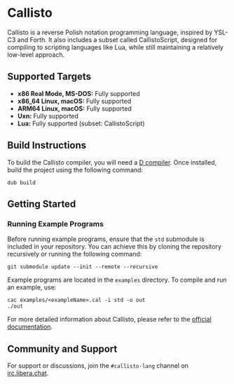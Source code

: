 # Callisto

Callisto is a reverse Polish notation programming language, inspired by YSL-C3 and
Forth. It also includes a subset called CallistoScript, designed for compiling to
scripting languages like Lua, while still maintaining a relatively low-level approach.

## Supported Targets 

- **x86 Real Mode, MS-DOS:** Fully supported
- **x86_64 Linux, macOS:** Fully supported
- **ARM64 Linux, macOS:** Fully supported
- **Uxn:** Fully supported
- **Lua:** Fully supported (subset: CallistoScript)

## Build Instructions

To build the Callisto compiler, you will need a
[D compiler](https://dlang.org/download.html). Once installed, build the project using
the following command:

```
dub build
```

## Getting Started

### Running Example Programs

Before running example programs, ensure that the `std` submodule is included in your
repository. You can achieve this by cloning the repository recursively or running the
following command:

```
git submodule update --init --remote --recursive
```

Example programs are located in the `examples` directory. To compile and run an example,
use:

```
cac examples/<exampleName>.cal -i std -o out
./out
```

For more detailed information about Callisto, please refer to the
[official documentation](https://callisto.mesyeti.uk/docs).

## Community and Support

For support or discussions, join the `#callisto-lang` channel on
[irc.libera.chat](https://libera.chat).
